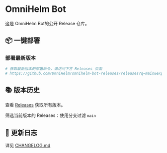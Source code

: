 # OmniHelm Bot

这是 OmniHelm Bot的公开 Release 仓库。

## 📦 一键部署

### 部署最新版本

```bash
# 获取最新版本的部署命令，请访问下方 Releases 页面
# https://github.com/OmniHelm/omnihelm-bot-releases/releases?q=main&expanded=true
```

## 📚 版本历史

查看 [Releases](https://github.com/OmniHelm/omnihelm-bot-releases/releases) 获取所有版本。

筛选当前版本的 Releases：使用分支过滤 `main`

## 🔄 更新日志

详见 [CHANGELOG.md](./CHANGELOG.md)
